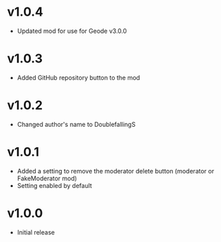 # v1.0.4

 * Updated mod for use for Geode v3.0.0

# v1.0.3

 * Added GitHub repository button to the mod

# v1.0.2

 * Changed author's name to DoublefallingS

# v1.0.1

 * Added a setting to remove the moderator delete button (moderator or FakeModerator mod)
 * Setting enabled by default

# v1.0.0

 * Initial release
